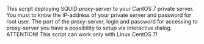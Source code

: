 This script deploying SQUID proxy-server to your CantOS 7 private server. 
You must to know the IP-address of your private server and password for root user.
The port of the proxy-server, login and password for accessing to proxy-server you have a possibility to setup via interactive dialog.
ATTENTION! This script can work only with Linux CentOS 7!
